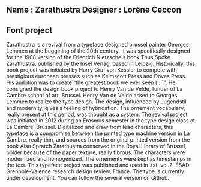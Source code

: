 Name : Zarathustra
Designer : Lorène Ceccon
-------------------------



Font project
------------

Zarathustra is a revival from a typeface designed brussel painter Georges Lemmen at the beggining of the 20th century. It was specifically designed for the 1908 version of the Friedrich Nietzsche's book Thus Spoke Zarathustra, published by the Insel Verlag, based in Leipzig. Historically, this book project was initiated by Harry Graf von Kessler to compete with prestigious european presses such as Kelmscott Press and Doves Press. His ambition was to create “the greatest book we ever seen […]”. He consigned the design book project to Henry Van de Velde, funder of La Cambre school of art, Brussel. Henry Van de Velde asked to Georges Lemmen to realize the type design. The design, influenced by Jugendstil and modernity, gives a feeling of hybridation. The ornement vocabulary, really present at this period, was thought as a system. The revival project was initiated in 2012 during an Erasmus semester in the type design class at La Cambre, Brussel. Digitalized and draw from lead characters, this typeface is a compromise between the printed type machine version in La Cambre, really thin, and sources from the original printed version from the book Also Spratch Zarathustra conserved in the Royal Library of Brussel, bolder because of the paper texture, really fibrous. The characters were modernized and homogenized. The ornements were kept as timestamps in the text. This typeface project was published and used in .txt, vol.2, ÉSAD Grenoble-Valence research design review, France. The type is currently under development. You can follow the several version on Github.
